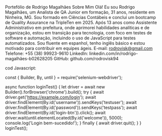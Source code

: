 Portefólio de Rodrigo Magalhães
Sobre Mim
Olá! Eu sou Rodrigo Magalhães, um Analista de QA Junior em formação, 31 anos, residente em Ninheira, MG. Sou formado em Ciências Contábeis e concluí um bootcamp de Quality Assurance na TripleTen em 2025. Após 13 anos como Assistente Administrativo em prefeitura, onde aprimorei habilidades analíticas e de organização, estou em transição para tecnologia, com foco em testes de software e automação, incluindo o uso de JavaScript para testes automatizados. Sou fluente em espanhol, tenho inglês básico e estou motivado para contribuir em equipes ágeis.
E-mail: rodrovisk@gmail.com
Telefone: +55 (38) 99923-9610
LinkedIn: linkedin.com/in/rodrigo-magalhães-b02628205
GitHub: github.com/rodrovisk94

cod Javascript:

const { Builder, By, until } = require('selenium-webdriver');

async function loginTest() {
    let driver = await new Builder().forBrowser('chrome').build();
    try {
        await driver.get('https://example.com/login');
        await driver.findElement(By.id('username')).sendKeys('testuser');
        await driver.findElement(By.id('password')).sendKeys('testpass');
        await driver.findElement(By.id('login-btn')).click();
        await driver.wait(until.elementLocated(By.id('welcome')), 5000);
        console.log('Login bem-sucedido!');
    } finally {
        await driver.quit();
    }
}
loginTest();
